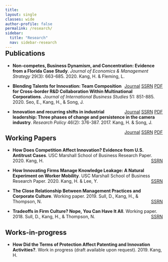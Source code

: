 ```yaml
---
title: 
layout: single
classes: wide
author-profile: false
permalink: /research/
sidebar:
  title: "Research"
  nav: sidebar-research
---
```

<div style="margin-top:-30px;"></div>

## Publications

+ **Non-competes, Business Dynamism, and Concentration: Evidence from a Florida Case Study**. 
*Journal of Economics & Management Strategy* 29(3): 663-685. 2020. Kang, H. & Fleming, L.
<span style="float:right">
  <a href="http://dx.doi.org/10.1111/jems.12349" class="btn btn--warning btn--small">Journal</a>
  <a href="https://papers.ssrn.com/sol3/papers.cfm?abstract_id=3172477" class="btn btn--info btn--small">SSRN</a>
  <a href="http://dx.doi.org/10.1111/jems.12349" class="btn btn--danger btn--small">PDF</a>
</span>

    
+ **Blending Talents for Innovation: Team Composition for Cross-border R&D Collaboration Within Multinational Corporations**. 
*Journal of International Business Studies* 51: 851-885. 2020. Seo, E., Kang, H., & Song, J.
<span style="float:right">
  <a href="https://doi.org/10.1057/s41267-020-00331-z" class="btn btn--warning btn--small">Journal</a>
  <a href="https://papers.ssrn.com/sol3/papers.cfm?abstract_id=3575878" class="btn btn--info btn--small">SSRN</a>
  <a href="http://dx.doi.org/10.1111/jems.12349" class="btn btn--danger btn--small">PDF</a>
</span>

+ **Innovation and recurring shifts in industrial leadership: Three phases of change and persistence in the camera industry**. 
*Research Policy* 46(2): 376-387. 2017. Kang, H. & Song, J.
<span style="float:right">
  <a href="https://www.sciencedirect.com/science/article/pii/S004873331630138X" class="btn btn--warning btn--small">Journal</a>
  <a href="https://papers.ssrn.com/sol3/papers.cfm?abstract_id=3172481" class="btn btn--info btn--small">SSRN</a>
  <a href="http://dx.doi.org/10.1111/jems.12349" class="btn btn--danger btn--small">PDF</a>
</span>

## Working Papers

+ **How Does Competition Affect Innovation? Evidence from U.S. Antitrust Cases**.  USC Marshall School of Business Research Paper. 2020. Kang, H.<span style="float:right"><a href="https://papers.ssrn.com/sol3/papers.cfm?abstract_id=3516974" class="btn btn--info btn--small">SSRN</a></span>

+ **How Innovating Firms Manage Knowledge Leakage: A Natural Experiment on Worker Mobility**. USC Marshall School of Business Research Paper. 2020. Kang, H. & Lee, Y.<span style="float:right"><a href="https://papers.ssrn.com/sol3/papers.cfm?abstract_id=3171829" class="btn btn--info btn--small">SSRN</a></span>

+ **The Close Relationship Between Management Practices and Corporate Culture**. Working paper. 2019. Sull, D., Kang, H., & Thompson, N.<span style="float:right"><a href="https://papers.ssrn.com/sol3/papers.cfm?abstract_id=3462116" class="btn btn--info btn--small">SSRN</a></span>

+ **Tradeoffs in Firm Culture? Nope, You Can Have It All**. Working paper. 2018. Sull, D., Kang, H., & Thompson, N.<span style="float:right"><a href="https://papers.ssrn.com/sol3/papers.cfm?abstract_id=3228167" class="btn btn--info btn--small">SSRN</a></span>

## Works-in-progress

+ **How Did the Terms of Protection Affect Patenting and Innovation Activities?**.  Work in progress (draft available upon request). 2019. Kang, H.

